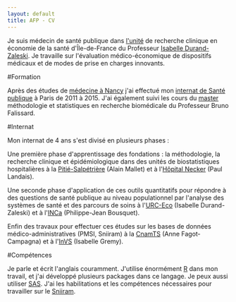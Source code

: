 ```yaml
---
layout: default
title: AFP - CV
---
```

Je suis médecin de santé publique dans [l'unité](http://www.urc-eco.fr/) de
recherche clinique en économie de la santé d'Île-de-France du
Professeur [Isabelle Durand-Zaleski](http://www.urc-eco.fr/Isabelle-DURAND-ZALESKI,6).
Je travaille sur l'évaluation médico-économique de dispositifs médicaux et de modes de prise en charges innovants.

#Formation

Après des études de [médecine à Nancy](http://www.medecine.univ-lorraine.fr/) j'ai effectué mon
[internat de Santé publique](http://www.isp-paris.org/) à Paris de 2011 à 2015. J'ai
également suivi les cours du [master](http://www.master-sante-publique.u-psud.fr/master-4.html)
méthodologie et statistiques en recherche biomédicale du Professeur Bruno Falissard.
  
#Internat

Mon internat de 4 ans s'est divisé en plusieurs phases :

Une première phase d'apprentissage des fondations : la méthodologie, 
la recherche clinique et épidémiologique dans des unités de
biostatistiques hospitalières à la [Pitié-Salpétrière](http://pitiesalpetriere.aphp.fr/) (Alain Mallet) et à 
l'[Hôpital Necker](http://hopital-necker.aphp.fr/) (Paul Landais).
  
Une seconde phase d'application de ces outils quantitatifs pour répondre à des questions
de santé publique au niveau populationnel par l'analyse des systèmes de santé et des parcours de soins à 
l'[URC-Eco](http://www.urc-eco.fr/) (Isabelle Durand-Zaleski) et à l'[INCa](http://www.e-cancer.fr/) (Philippe-Jean Bousquet).

Enfin des travaux pour effectuer ces études sur les bases de données médico-administratives (PMSI, Sniiram) à la [CnamTS](http://www.ameli.fr/) (Anne Fagot-Campagna) et à l'[InVS](http://www.invs.sante.fr/) (Isabelle Gremy).

#Compétences

Je parle et écrit l'anglais couramment. J'utilise énormément [R](https://cran.r-project.org/) dans mon travail, 
et j'ai développé plusieurs packages dans ce langage. Je peux aussi utiliser [SAS](https://www.sas.com).
J'ai les habilitations et les compétences nécessaires pour travailler sur le
[Sniiram](http://www.ameli.fr/l-assurance-maladie/statistiques-et-publications/sniiram/finalites-du-sniiram.php).
